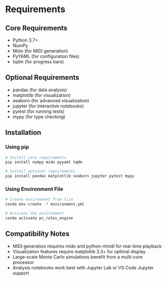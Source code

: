 # Requirements

## Core Requirements

- Python 3.7+
- NumPy
- Mido (for MIDI generation)
- PyYAML (for configuration files)
- tqdm (for progress bars)

## Optional Requirements

- pandas (for data analysis)
- matplotlib (for visualization)
- seaborn (for advanced visualization)
- jupyter (for interactive notebooks)
- pytest (for running tests)
- mypy (for type checking)

## Installation

### Using pip

```bash
# Install core requirements
pip install numpy mido pyyaml tqdm

# Install optional requirements
pip install pandas matplotlib seaborn jupyter pytest mypy
```

### Using Environment File

```bash
# Create environment from file
conda env create -f environment.yml

# Activate the environment
conda activate pc_rules_engine
```

## Compatibility Notes

- MIDI generation requires mido and python-rtmidi for real-time playback
- Visualization features require matplotlib 3.3+ for optimal display
- Large-scale Monte Carlo simulations benefit from a multi-core processor
- Analysis notebooks work best with Jupyter Lab or VS Code Jupyter support
